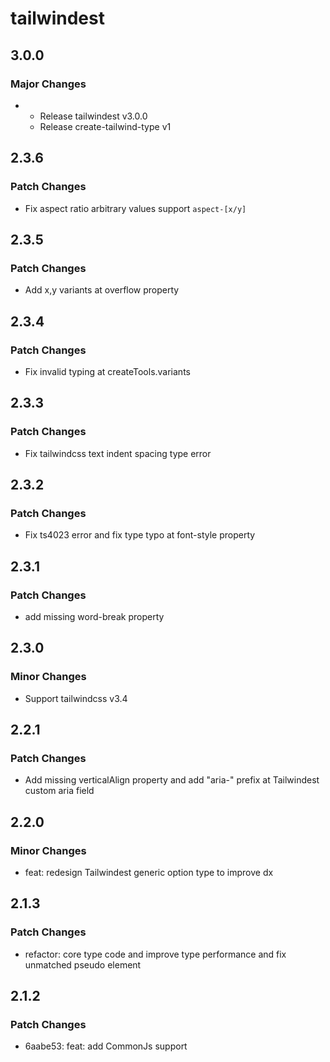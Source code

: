 # tailwindest

## 3.0.0

### Major Changes

-   - Release tailwindest v3.0.0
    - Release create-tailwind-type v1

## 2.3.6

### Patch Changes

- Fix aspect ratio arbitrary values support `aspect-[x/y]`

## 2.3.5

### Patch Changes

- Add x,y variants at overflow property

## 2.3.4

### Patch Changes

- Fix invalid typing at createTools.variants

## 2.3.3

### Patch Changes

- Fix tailwindcss text indent spacing type error

## 2.3.2

### Patch Changes

- Fix ts4023 error and fix type typo at font-style property

## 2.3.1

### Patch Changes

- add missing word-break property

## 2.3.0

### Minor Changes

- Support tailwindcss v3.4

## 2.2.1

### Patch Changes

- Add missing verticalAlign property and add "aria-" prefix at Tailwindest custom aria field

## 2.2.0

### Minor Changes

- feat: redesign Tailwindest generic option type to improve dx

## 2.1.3

### Patch Changes

- refactor: core type code and improve type performance and fix unmatched pseudo element

## 2.1.2

### Patch Changes

- 6aabe53: feat: add CommonJs support
